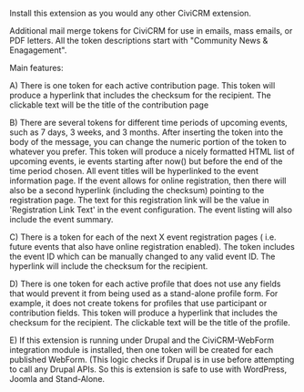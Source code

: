 Install this extension as you would any other CiviCRM extension. 

Additional mail merge tokens for CiviCRM for use in emails, mass emails, or PDF letters. All the token descriptions start with "Community News & Enagagement". 

Main features:

   A) There is one token for each active contribution page. This token will produce a hyperlink that includes the checksum for the recipient. The clickable text will be the title of the contribution page
   
   B) There are several tokens for different time periods of upcoming events, such as 7 days, 3 weeks, and 3 months. After inserting the token into the body of the message, you can change the numeric portion of the token to whatever you prefer. This token will produce a nicely formatted HTML list of upcoming events, ie events starting after now() but before the end of the time period chosen. All event titles will be hyperlinked to the event information page. If the event allows for online registration, then there will also be a second hyperlink (including the checksum) pointing to the registration page. The text for this registration link will be the value in 'Registration Link Text' in the event configuration. The event listing will also include the event summary. 
   
   C) There is a token for each of the next X event registration pages ( i.e. future events that also have online registration enabled).  The token includes the event ID which can be manually changed to any valid event ID. The hyperlink will include the checksum for the recipient.
   
   D) There is one token for each active profile that does not use any fields that would prevent it from being used as a stand-alone profile form. For example, it does not create tokens for profiles that use participant or contribution fields. This token will produce a hyperlink that includes the checksum for the recipient. The clickable text will be the title of the profile.  

  E) If this extension is running under Drupal and the CiviCRM-WebForm integration module is installed, then one token will be created for each published WebForm.  (This logic checks if Drupal is in use before attempting to call any Drupal APIs. So this is extension is safe to use with WordPress, Joomla and Stand-Alone. 
